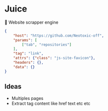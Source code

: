 # Juice
🧃 Website scrapper engine

```JSON
{
    "host": "https://github.com/Neotoxic-off",
    "params": [
        ["tab", "repositories"]
    ],
    "tag": "link",
    "attrs": {"class": "js-site-favicon"},
    "headers": {},
    "data": {}
}

```

## Ideas
- Multiples pages
- Extract tag content like href text etc etc
